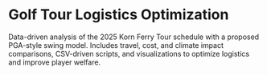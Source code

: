 # Golf Tour Logistics Optimization
Data-driven analysis of the 2025 Korn Ferry Tour schedule with a proposed PGA-style swing model. Includes travel, cost, and climate impact comparisons, CSV-driven scripts, and visualizations to optimize logistics and improve player welfare.

